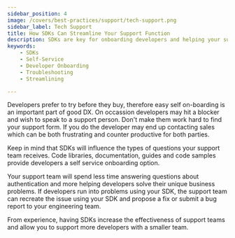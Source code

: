 ```yaml
---
sidebar_position: 4
image: /covers/best-practices/support/tech-support.png
sidebar_label: Tech Support
title: How SDKs Can Streamline Your Support Function
description: SDKs are key for onboarding developers and helping your support team focus on more complex tasks. They provide access to libraries, guides, and code samples for a self-service experience and allow your engineers to quickly troubleshoot any issues that arise. 
keywords:
    - SDKs
    - Self-Service
    - Developer Onboarding
    - Troubleshooting
    - Streamlining

---
```


Developers prefer to try before they buy, therefore easy self on-boarding is an important part of good DX. On occassion developers may hit a blocker and wish to speak to a support person. Don't make them work hard to find your support form. If you do the developer may end up contacting sales which can be both frustrating and counter productive for both parties.

Keep in mind that SDKs will influence the types of questions your support team receives. Code  libraries, documentation, guides and code samples provide developers a self service onboarding option. 

Your support team will spend less time answering questions about authentication and more helping developers solve their unique business problems. If developers run into problems using your SDK, the support team can recreate the issue using your SDK and propose a fix or submit a bug report to your engineering team.

From experience, having SDKs increase the effectiveness of support teams and allow you to support more developers with a smaller team.
